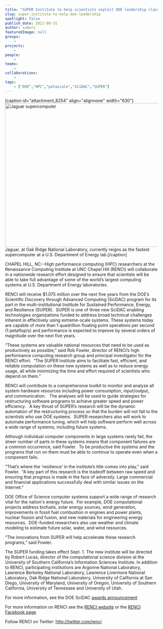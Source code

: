 ```yaml
---
title: "SUPER Institute to help scientists exploit DOE leadership class computing systems"
slug: super-institute-to-help-doe-leadership
spotlight: false
publish_date: 2011-08-31
author: subers
featuredImage: null
groups:
    - 
projects:
    - 
people:
    - 
teams: 
    - 
collaborations:
    - 
tags:
    - ["DOE","HPC","petascale","SCiDAC","SUPER"]
---
```

[caption id="attachment_8254" align="alignnone" width="630"]<img class="wp-image-8254 size-large" title="Jaguar-Supercomputer" src="http://www.renci.org/wp-content/uploads/2011/08/Jaguar-Supercomputer-Becomes-Fastest-in-the-World-2-630x472.jpg" alt="Jaguar supercomputer" width="630" height="472" /> Jaguar, at Oak Ridge National Laboratory, currently reigns as the fastest supercomputer at a U.S. Department of Energy lab.[/caption]

CHAPEL HILL, NC--High performance computing (HPC) researchers at the Renaissance Computing Institute at UNC Chapel Hill (RENCI) will collaborate in a nationwide research effort designed to ensure that scientists will be able to take full advantage of some of the world’s largest computing systems at U.S. Department of Energy laboratories.

<!--more-->

RENCI will receive $1.075 million over the next five years from the DOE’s Scientific Discovery through Advanced Computing (SciDAC) program for its part in the multi-institutional Institute for Sustained Performance, Energy, and Resilience (SUPER).  SUPER is one of three new SciDAC enabling technologies organizations funded to address broad technical challenges inherent in effectively using extreme-scale systems. These systems today are capable of more than 1 quadrillion floating point operations per second (1 petaflop/s) and performance is expected to improve by several orders of magnitude over the next five years.

“These systems are valuable national resources that need to be used as productively as possible,” said Rob Fowler, director of RENCI’s high performance computing research group and principal investigator for the RENCI effort.  “The SUPER Institute aims to facilitate fast, efficient, and reliable computation on these new systems as well as to reduce energy usage, all while minimizing the time and effort required of scientists who depend on them.”

RENCI will contribute to a comprehensive toolkit to monitor and analyze all system hardware resources including power consumption, input/output, and communication.   The analyses will be used to guide strategies for restructuring software programs to achieve greater speed and power efficiency.   A key thrust of SUPER’s research will be the dynamic automation of the restructuring process so that the burden will not fall to the scientists who use DOE systems.  SUPER researchers also will work to automate performance tuning, which will help software perform well across a wide range of systems, including future systems.

Although individual computer components in large systems rarely fail, the sheer number of parts in these systems means that component failures are a common occurrence, said Fowler.  To be productive the systems and the programs that run on them must be able to continue to operate even when a component fails.

“That’s where the ‘resilience’ in the institute’s title comes into play,” said Fowler.  “A key part of this research is the tradeoff between raw speed and ensuring that progress is made in the face of adversity. Large commercial and financial applications successfully deal with similar issues on the Internet.”

DOE Office of Science computer systems support a wide range of research vital for the nation's energy future.  For example, DOE computational projects address biofuels, solar energy sources, wind generation, improvements in fossil fuel combustion in engines and power plants, nuclear fission and fusion, and new materials for engineering energy resources.  DOE-funded researchers also use weather and climate modeling to estimate future solar, water, and wind resources.

“The innovations from SUPER will help accelerate these research programs,” said Fowler.

The SUPER funding takes effect Sept. 1. The new institute will be directed by Robert Lucas, director of the computational science division at the University of Southern California’s Information Sciences Institute. In addition to RENCI, participating institutions are Argonne National Laboratory, Lawrence Berkeley National Laboratory, Lawrence Livermore National Laboratory, Oak Ridge National Laboratory, University of California at San Diego, University of Maryland, University of Oregon, University of Southern California, University of Tennessee and University of Utah.

For more information, see the DOE SciDAC <a href="http://science.energy.gov/ascr/research/scidac/scidac-institutes/" target="_blank">awards announcement</a>

For more information on RENCI see the <a href="http://www.renci.com/">RENCI website</a> or the <a href="http://www.facebook.com/renci.org?ref=nf">RENCI Facebook page</a>

Follow RENCI on Twitter: <a href="http://twitter.com/renci">http://twitter.com/renci</a>
